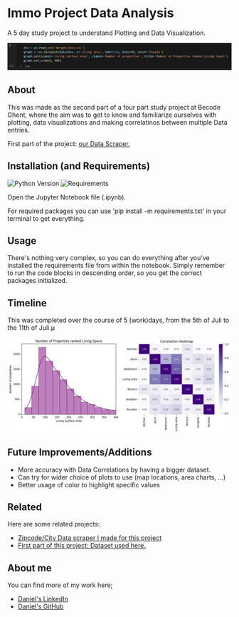 # Immo Project Data Analysis

A 5 day study project to understand Plotting and Data Visualization.

![Data!](./assets/image.png)

## About

This was made as the second part of a four part study project at Becode Ghent, where the aim was to get to know and familiarize ourselves with plotting, data visualizations and making correlatinos between multiple Data entries.

First part of the project: [our Data Scraper.]('https://github.com/danielbauwens/challenge-collecting-data')

## Installation (and Requirements)

![Python Version](https://img.shields.io/badge/Python-3.xx-orange) ![Requirements](https://img.shields.io/badge/Easy-For_You-gr)

Open the Jupyter Notebook file (.ipynb).

For required packages you can use 'pip install -m requirements.txt' in your terminal to get everything.
## Usage

There's nothing very complex, so you can do everything after you've installed the requirements file from within the notebook. 
Simply remember to run the code blocks in descending order, so you get the correct packages initialized.

## Timeline

This was completed over the course of 5 (work)days, from the 5th of Juli to the 11th of Juli.µ

![Data plots](./assets/output.png)

## Future Improvements/Additions

- More accuracy with Data Correlations by having a bigger dataset.
- Can try for wider choice of plots to use (map locations, area charts, ...)
- Better usage of color to highlight specific values


## Related

Here are some related projects:

- [Zipcode/City Data scraper I made for this project](https://github.com/matiassingers/awesome-readme)
- [First part of this project: Dataset used here.](https://github.com/matiassingers/awesome-readme)


## About me

You can find more of my work here;

- [Daniel's LinkedIn](https://www.linkedin.com/in/daniel-bauwens-5515a8256/)
- [Daniel's GitHub](https://github.com/danielbauwens)